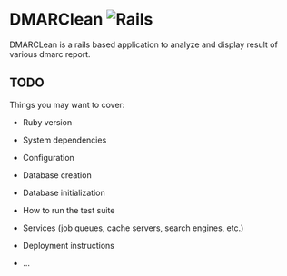DMARClean ![Rails](https://github.com/dainii/dmarclean/actions/workflows/rubyonrails.yml/badge.svg)
=========

DMARCLean is a rails based application to analyze and display result of various dmarc report.

## TODO

Things you may want to cover:

* Ruby version

* System dependencies

* Configuration

* Database creation

* Database initialization

* How to run the test suite

* Services (job queues, cache servers, search engines, etc.)

* Deployment instructions

* ...
